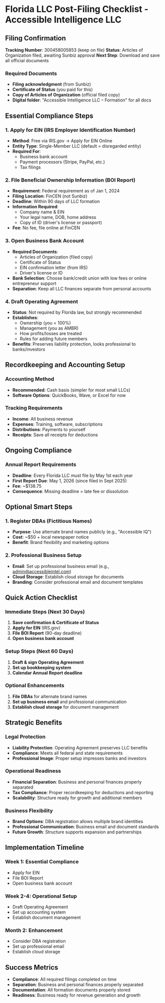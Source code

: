 # Florida LLC Post-Filing Checklist - Accessible Intelligence LLC

## Filing Confirmation
**Tracking Number**: 300458005853 (keep on file)
**Status**: Articles of Organization filed, awaiting Sunbiz approval
**Next Step**: Download and save all official documents

### Required Documents
- **Filing acknowledgment** (from Sunbiz)
- **Certificate of Status** (you paid for this)
- **Copy of Articles of Organization** (official filed copy)
- **Digital folder**: "Accessible Intelligence LLC – Formation" for all docs

## Essential Compliance Steps

### 1. Apply for EIN (IRS Employer Identification Number)
- **Method**: Free via IRS.gov → Apply for EIN Online
- **Entity Type**: Single-Member LLC (default = disregarded entity)
- **Required For**:
  - Business bank account
  - Payment processors (Stripe, PayPal, etc.)
  - Tax filings

### 2. File Beneficial Ownership Information (BOI Report)
- **Requirement**: Federal requirement as of Jan 1, 2024
- **Filing Location**: FinCEN (not Sunbiz)
- **Deadline**: Within 90 days of LLC formation
- **Information Required**:
  - Company name & EIN
  - Your legal name, DOB, home address
  - Copy of ID (driver's license or passport)
- **Fee**: No fee, file online at FinCEN

### 3. Open Business Bank Account
- **Required Documents**:
  - Articles of Organization (filed copy)
  - Certificate of Status
  - EIN confirmation letter (from IRS)
  - Driver's license or ID
- **Bank Selection**: Choose bank/credit union with low fees or online entrepreneur support
- **Separation**: Keep all LLC finances separate from personal accounts

### 4. Draft Operating Agreement
- **Status**: Not required by Florida law, but strongly recommended
- **Establishes**:
  - Ownership (you = 100%)
  - Management (you as AMBR)
  - How profits/losses are treated
  - Rules for adding future members
- **Benefits**: Preserves liability protection, looks professional to banks/investors

## Recordkeeping and Accounting Setup

### Accounting Method
- **Recommended**: Cash basis (simpler for most small LLCs)
- **Software Options**: QuickBooks, Wave, or Excel for now

### Tracking Requirements
- **Income**: All business revenue
- **Expenses**: Training, software, subscriptions
- **Distributions**: Payments to yourself
- **Receipts**: Save all receipts for deductions

## Ongoing Compliance

### Annual Report Requirements
- **Deadline**: Every Florida LLC must file by May 1st each year
- **First Report Due**: May 1, 2026 (since filed in Sept 2025)
- **Fee**: ~$138.75
- **Consequence**: Missing deadline = late fee or dissolution

## Optional Smart Steps

### 1. Register DBAs (Fictitious Names)
- **Purpose**: Use alternate brand names publicly (e.g., "Accessible IQ")
- **Cost**: ~$50 + local newspaper notice
- **Benefit**: Brand flexibility and marketing options

### 2. Professional Business Setup
- **Email**: Set up professional business email (e.g., admin@accessibleintel.com)
- **Cloud Storage**: Establish cloud storage for documents
- **Branding**: Consider professional email and document templates

## Quick Action Checklist

### Immediate Steps (Next 30 Days)
1. **Save confirmation & Certificate of Status**
2. **Apply for EIN** (IRS.gov)
3. **File BOI Report** (90-day deadline)
4. **Open business bank account**

### Setup Steps (Next 60 Days)
1. **Draft & sign Operating Agreement**
2. **Set up bookkeeping system**
3. **Calendar Annual Report deadline**

### Optional Enhancements
1. **File DBAs** for alternate brand names
2. **Set up business email** and professional communication
3. **Establish cloud storage** for document management

## Strategic Benefits

### Legal Protection
- **Liability Protection**: Operating Agreement preserves LLC benefits
- **Compliance**: Meets all federal and state requirements
- **Professional Image**: Proper setup impresses banks and investors

### Operational Readiness
- **Financial Separation**: Business and personal finances properly separated
- **Tax Compliance**: Proper recordkeeping for deductions and reporting
- **Scalability**: Structure ready for growth and additional members

### Business Flexibility
- **Brand Options**: DBA registration allows multiple brand identities
- **Professional Communication**: Business email and document standards
- **Future Growth**: Structure supports expansion and partnerships

## Implementation Timeline

### Week 1: Essential Compliance
- Apply for EIN
- File BOI Report
- Open business bank account

### Week 2-4: Operational Setup
- Draft Operating Agreement
- Set up accounting system
- Establish document management

### Month 2: Enhancement
- Consider DBA registration
- Set up professional email
- Establish cloud storage

## Success Metrics
- **Compliance**: All required filings completed on time
- **Separation**: Business and personal finances properly separated
- **Documentation**: All formation documents properly stored
- **Readiness**: Business ready for revenue generation and growth
